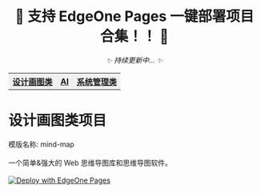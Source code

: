 <h1 align="center">📢 支持 EdgeOne Pages 一键部署项目合集！！ 📢</h1>
<p align="center"><i>✨ 持续更新中... ✨</i></p>
<div align="center">
  <table>
    <tr bgcolor="#f0f0f0">
      <th><a href="#design">设计画图类</a></th>
      <th><a href="#ai">AI</a></th>
      <th><a href="#system">系统管理类</a></th>
    </tr>
  </table>
</div>

<div>
  <h1 id='design'>设计画图类项目</h1>
  <div>
    <div>模版名称: mind-map<div> <br/>
    <div>一个简单&强大的 Web 思维导图库和思维导图软件。<div> <br/>
    <div>
      <a href="https://edgeone.ai/products/pages" target="_blank"><img 
      src="https://camo.githubusercontent.com/6a94a67f6a020d5810ef905549fc5255bf99ccd09f17881b6855b332b579a364/68747470733a2f2f63646e7374617469632e74656e63656e7463732e636f6d2f656467656f6e652f70616765732f6465706c6f792e737667" 
      alt="Deploy with EdgeOne Pages" data-canonical-src="https://cdnstatic.tencentcs.com/edgeone/pages/deploy.svg" style="max-width: 100%;"></a>
    <div> <br/>
      
  </div>
</div>
